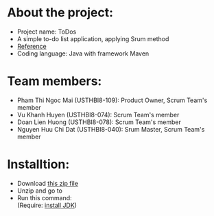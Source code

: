 # **About the project:**
* Project name: ToDos
* A simple to-do list application, applying Srum method
* [Reference](https://itunes.apple.com/vn/app/simple-todo-list-1-task-list/id1099664597?mt=8)
* Coding language: Java with framework Maven

# **Team members:**
* Pham Thi Ngoc Mai (USTHBI8-109): Product Owner, Scrum Team's member
* Vu Khanh Huyen (USTHBI8-074): Scrum Team's member
* Doan Lien Huong (USTHBI8-078): Scrum Team's member
* Nguyen Huu Chi Dat (USTHBI8-040): Srum Master, Scrum Team's member

# **Installtion:** 
* Download [this zip file]()
* Unzip and go to 
* Run this command:  
(Require: [install JDK](https://www.oracle.com/technetwork/java/javase/downloads/index.html))
